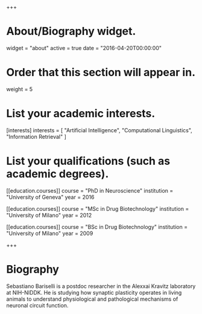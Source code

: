 +++
# About/Biography widget.
widget = "about"
active = true
date = "2016-04-20T00:00:00"

# Order that this section will appear in.
weight = 5

# List your academic interests.
[interests]
  interests = [
    "Artificial Intelligence",
    "Computational Linguistics",
    "Information Retrieval"
  ]

# List your qualifications (such as academic degrees).
[[education.courses]]
  course = "PhD in Neuroscience"
  institution = "University of Geneva"
  year = 2016

[[education.courses]]
  course = "MSc in Drug Biotechnology"
  institution = "University of Milano"
  year = 2012

[[education.courses]]
  course = "BSc in Drug Biotechnology"
  institution = "University of Milano"
  year = 2009
 
+++

# Biography

Sebastiano Bariselli is a postdoc researcher in the Alexxai Kravitz laboratory at NIH-NIDDK. He is studying how synaptic plasticity operates in living animals to understand physiological and pathological mechanisms of neuronal circuit function.  
